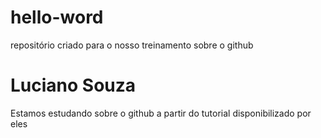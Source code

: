 # hello-word
repositório criado para o nosso treinamento sobre o github
# Luciano Souza
Estamos estudando sobre o github a partir do tutorial disponibilizado por eles

